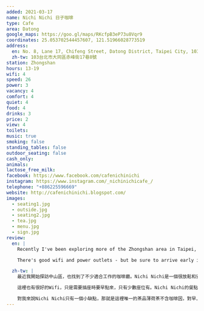 ```yaml
---
added: 2021-03-17
name: Nichi Nichi 日子咖啡
type: Cafe
area: Datong
google_maps: https://goo.gl/maps/RKcfpB3eP73u8Vqr9
coordinates: 25.053702544457607, 121.51966028773519
address:
  en: No. 8, Lane 17, Chifeng Street, Datong District, Taipei City, 103
  zh-tw: 103台北市大同區赤峰街17巷8號
station: Zhongshan
hours: 13-19
wifi: 4
speed: 26
power: 3
vacancy: 4
comfort: 4
quiet: 4
food: 4
drinks: 3
price: 2
view: 4
toilets: 
music: true
smoking: false
standing_tables: false
outdoor_seating: false
cash_only: 
animals: 
lactose_free_milk: 
facebook: https://www.facebook.com/cafenichinichi
instagram: https://www.instagram.com/_nichinichicafe_/
telephone: "+886225596669"
website: http://cafenichinichi.blogspot.com/
images:
  - seating1.jpg
  - outside.jpg
  - seating2.jpg
  - tea.jpg
  - menu.jpg
  - sign.jpg
review:
  en: |
    Recently I've been exploring more of the Zhongshan area in Taipei, and have found many nice cafes to work from around there. Nichi Nichi is definitely a good option if you're looking for a relaxing and quiet place to work in the afternoon, or even late into the night since they stay open until 10pm. The style is minimal and simple, but there are some nice personal touches, like the colorful hanging lamps and decorations on the walls. The soft piano/jazz background music also helps set the mood.

    There's good wifi and power outlets - but be sure to arrive early if you need to charge since only some seats have access to power. The menu selection is also quite small, but the options are good. One drawback for me is that the only tea on the menu is non-caffeine, but anyways, the mint tea was very good. Be sure to try the cakes as well, the banana cake was great!

  zh-tw: |
    最近我開始探訪中山區，也找到了不少適合工作的咖啡廳。Nichi Nichi是一個很放鬆和安靜的地方，很適合下午和晚上來，可以一路待到晚上十點。這裡的風格很簡約，但依然可以找到一些店主的個人風格，例如彩色的吊燈，以及牆面的裝飾等等。店內的輕鋼琴及爵士音樂特別能安穩心情。

    這裡也有很好的Wifi，只是需要插座時要早點來，只有少數座位有。Nichi Nichi的餐點選擇比較少，但都很不錯，記得試試他們的蛋糕，香蕉蛋糕非常好吃! 

    對我來說Nichi Nichi只有一個小缺點，那就是這裡唯一的茶品薄荷茶不含咖啡因，對早上想喝茶來提振精神的我來說有點不方便，晚上來可以點，助眠:) 
---
```


